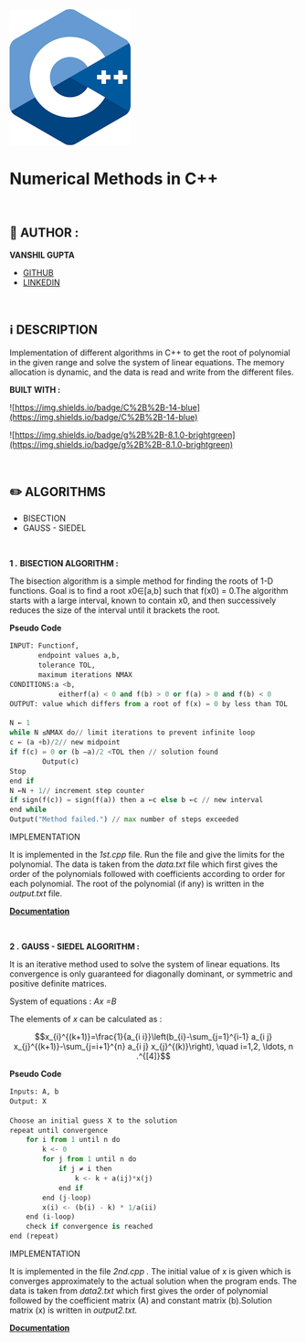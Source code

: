 ![LOGO](c++.png)
# Numerical Methods in C++

<br>

## 👤 AUTHOR :

 **VANSHIL GUPTA**

- [GITHUB](https://github.com/VanshilGupta)
- [LINKEDIN](https://www.linkedin.com/in/vanshil-gupta-234b72179/)

<br>

## ℹ️ DESCRIPTION

Implementation of different algorithms in C++ to get the root of polynomial in the given range and solve the system of linear equations. The memory allocation is dynamic, and the data is read and write from the different files. 

**BUILT WITH :** 

![https://img.shields.io/badge/C%2B%2B-14-blue](https://img.shields.io/badge/C%2B%2B-14-blue)

![https://img.shields.io/badge/g%2B%2B-8.1.0-brightgreen](https://img.shields.io/badge/g%2B%2B-8.1.0-brightgreen)

<br>

## ✏️ ALGORITHMS

- BISECTION
- GAUSS - SIEDEL

<br>

**1 .** **BISECTION ALGORITHM :**

The bisection algorithm is a simple method for finding the roots of 1-D functions. Goal is to find a root x0∈[a,b] such that f(x0) = 0.The algorithm starts with a large interval, known to contain x0, and then successively reduces the size of the interval until it brackets the root.

**Pseudo Code** 

```python
INPUT: Functionf,
       endpoint values a,b,
       tolerance TOL,
       maximum iterations NMAX
CONDITIONS:a <b,
            eitherf(a) < 0 and f(b) > 0 or f(a) > 0 and f(b) < 0
OUTPUT: value which differs from a root of f(x) = 0 by less than TOL

N ← 1
while N ≤NMAX do// limit iterations to prevent infinite loop 
c ← (a +b)/2// new midpoint
if f(c) = 0 or (b –a)/2 <TOL then // solution found
        Output(c)
Stop
end if
N ←N + 1// increment step counter
if sign(f(c)) = sign(f(a)) then a ←c else b ←c // new interval
end while
Output("Method failed.") // max number of steps exceeded
```

IMPLEMENTATION

It is implemented in the *1st.cpp* file. Run the file and give the limits for the polynomial. The data is taken from the *data.txt* file which first gives the order of the polynomials followed with coefficients according to order for each polynomial. The root of the polynomial (if any) is written in the *output.txt* file.

**[Documentation](https://drive.google.com/file/d/1VIraSHw7FCVuYHDx9iIV9rKBizqGN34V/view?usp=sharing)**

<br>

**2 .** **GAUSS - SIEDEL ALGORITHM :**

It is an iterative method used to solve the system of linear equations. Its convergence is only guaranteed for diagonally dominant, or symmetric and positive definite matrices.

System of equations : *Ax =B*

The elements of *x* can be calculated as :

$$x_{i}^{(k+1)}=\frac{1}{a_{i i}}\left(b_{i}-\sum_{j=1}^{i-1} a_{i j} x_{j}^{(k+1)}-\sum_{j=i+1}^{n} a_{i j} x_{j}^{(k)}\right), \quad i=1,2, \ldots, n .^{[4]}$$

**Pseudo Code**

```python
Inputs: A, b
Output: X

Choose an initial guess X to the solution
repeat until convergence
    for i from 1 until n do
        k <- 0
        for j from 1 until n do
            if j ≠ i then
                k <- k + a(ij)*x(j)
            end if
        end (j-loop)
        x(i) <- (b(i) - k) * 1/a(ii)
    end (i-loop)
    check if convergence is reached
end (repeat)
```

IMPLEMENTATION

It is implemented in the file *2nd.cpp .* The initial value of x is given which is converges approximately to the actual solution when the program ends. The data is taken from *data2.txt* which first gives the order of polynomial followed by the coefficient matrix (A) and constant matrix (b).Solution matrix (x) is written in *output2.txt.*

**[Documentation](https://drive.google.com/file/d/1_JAFrGbC9XeUGuwVe9lrPlY0ryxeX-ss/view?usp=sharing)**

